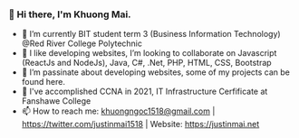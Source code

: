 ### 👋 Hi there, I'm Khuong Mai.

<!--
**khuongngoc1518/khuongngoc1518** is a ✨ _special_ ✨ repository because its `README.md` (this file) appears on your GitHub profile.

Here are some ideas to get you started:
-->

- 🌱 I’m currently BIT student term 3 (Business Information Technology) @Red River College Polytechnic
- 👯 I like developing websites, I’m looking to collaborate on Javascript (ReactJs and NodeJs), Java, C#, .Net, PHP, HTML, CSS, Bootstrap
- 🤔 I’m passinate about developing websites, some of my projects can be found here. 
- 💬 I've accomplished CCNA in 2021, IT Infrastructure Cerfificate at Fanshawe College
- 📫 How to reach me: khuongngoc1518@gmail.com | https://twitter.com/justinmai1518 | Website: https://justinmai.net
